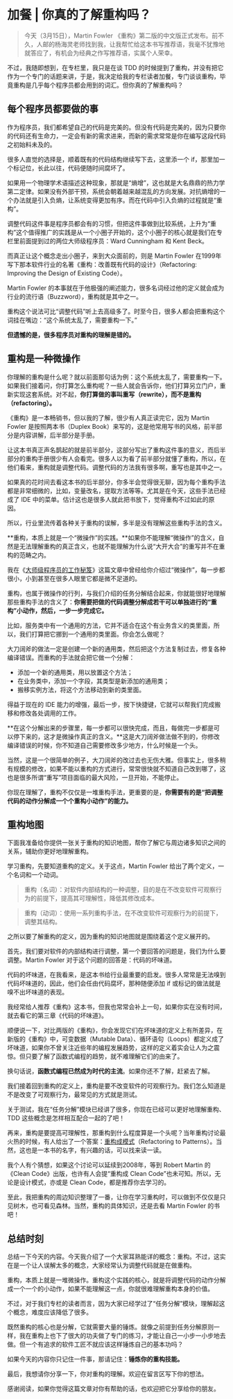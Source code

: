# 加餐 | 你真的了解重构吗？

> 今天（3月15日），Martin Fowler 《重构》第二版的中文版正式发布。前不久，人邮的杨海灵老师找到我，让我帮忙给这本书写推荐语，我毫不犹豫地就答应了，有机会为经典之作写推荐语，实属个人荣幸。

不过，我随即想到，在专栏里，我只是在谈 TDD 的时候提到了重构，并没有把它作为一个专门的话题来讲，于是，我决定给我的专栏读者加餐，专门谈谈重构，毕竟重构是几乎每个程序员都会用到的词汇。但你真的了解重构吗？

## 每个程序员都要做的事

作为程序员，我们都希望自己的代码是完美的。但没有代码是完美的，因为只要你的代码还有生命力，一定会有新的需求进来，而新的需求常常是你在编写这段代码之初始料未及的。

很多人直觉的选择是，顺着既有的代码结构继续写下去，这里添一个 if，那里加一个标记位，长此以往，代码便随时间腐坏了。

如果用一个物理学术语描述这种现象，那就是“熵增”，这也就是大名鼎鼎的热力学第二定律。如果没有外部干预，系统会朝着越来越混乱的方向发展。对抗熵增的一个办法就是引入负熵，让系统变得更加有序。而在代码中引入负熵的过程就是“重构”。

调整代码这件事是程序员都会有的习惯，但把这件事做到比较系统，上升为“重构”这个值得推广的实践是从一个小圈子开始的，这个小圈子的核心就是我们在专栏里前面提到过的两位大师级程序员：Ward Cunningham 和 Kent Beck。

而真正让这个概念走出小圈子，来到大众面前的，则是 Martin Fowler 在1999年写下那本软件行业的名著《重构：改善既有代码的设计》（Refactoring: Improving the Design of Existing Code）。

Martin Fowler 的本事就在于他极强的阐述能力，很多名词经过他的定义就会成为行业的流行语（Buzzword），重构就是其中之一。

重构这个说法可比“调整代码”听上去高级多了。时至今日，很多人都会把重构这个词挂在嘴边：“这个系统太乱了，需要重构一下。”

**但遗憾的是，很多程序员对重构的理解是错的。**

## 重构是一种微操作

你理解的重构是什么呢？就以前面那句话为例：这个系统太乱了，需要重构一下。如果我们接着问，你打算怎么重构呢？一些人就会告诉你，他们打算另立门户，重新实现这套系统。对不起，**你打算做的事叫重写（rewrite），而不是重构（refactoring）。**

《重构》是一本畅销书，但以我的了解，很少有人真正读完它，因为 Martin Fowler 是按照两本书（Duplex Book）来写的，这是他常用写书的风格，前半部分是内容讲解，后半部分是手册。

让这本书真正声名鹊起的就是前半部分，这部分写出了重构这件事的意义，而后半部分的重构手册很少有人会看完。很多人以为看了前半部分就懂了重构，所以，在他们看来，重构就是调整代码。调整代码的方法我有很多啊，重写也是其中之一。

如果真的花时间去看这本书的后半部分，你多半会觉得很无聊，因为每个重构手法都是非常细微的，比如，变量改名，提取方法等等。尤其是在今天，这些手法已经成了 IDE 中的菜单。估计这也是很多人就此把书放下，觉得重构不过如此的原因。

所以，行业里流传着各种关于重构的误解，多半是没有理解这些重构手法的含义。

**重构，本质上就是一个“微操作”的实践。**如果你不能理解“微操作”的含义，自然是无法理解重构的真正含义，也就不能理解为什么说“大开大合”的重写并不在重构的范畴之内。

我在《[大师级程序员的工作秘笈](http://time.geekbang.org/column/article/78507)》这篇文章中曾经给你介绍过“微操作”，每一步都很小，小到甚至在很多人眼里它都是微不足道的。

重构，也属于微操作的行列，与我们介绍的任务分解结合起来，你就能很好地理解那些重构手法的含义了：**你需要把做的代码调整分解成若干可以单独进行的“重构”小动作，然后，一步一步完成它。**

比如，服务类中有一个通用的方法，它并不适合在这个有业务含义的类里面，所以，我们打算把它挪到一个通用的类里面。你会怎么做呢？

大刀阔斧的做法一定是创建一个新的通用类，然后把这个方法复制过去，修复各种编译错误。而重构的手法就会把它做一个分解：

*   添加一个新的通用类，用以放置这个方法；
*   在业务类中，添加一个字段，其类型是新添加的通用类；
*   搬移实例方法，将这个方法移动到新的类里面。

得益于现在的 IDE 能力的增强，最后一步，按下快捷键，它就可以帮我们完成搬移和修改各处调用的工作。

**在这个分解出来的步骤里，每一步都可以很快完成，而且，每做完一步都是可以停下来的，这才是微操作真正的含义。**这是大刀阔斧做法做不到的，你修改编译错误的时候，你不知道自己需要修改多少地方，什么时候是一个头。

当然，这是一个很简单的例子，大刀阔斧的改过去也无伤大雅。但事实上，很多稍有规模的修改，如果不能以重构的方式进行，常常很快就不知道自己改到哪了，这也是很多所谓“重写”项目面临的最大风险，一旦开始，不能停止。

你现在理解了，重构不仅仅是一堆重构手法，更重要的是，**你需要有的是“把调整代码的动作分解成一个个重构小动作”的能力。**

## 重构地图

下面我准备给你提供一张关于重构的知识地图，帮你了解它与周边诸多知识之间的关系，辅助你更好地理解重构。

学习重构，先要知道重构的定义。关于这点，Martin Fowler 给出了两个定义，一个名词和一个动词。

> 重构（名词）：对软件内部结构的一种调整，目的是在不改变软件可观察行为的前提下，提高其可理解性，降低其修改成本。

> 重构（动词）：使用一系列重构手法，在不改变软件可观察行为的前提下，调整其结构。

之所以要了解重构的定义，因为重构的知识地图就是围绕着这个定义展开的。

首先，我们要对软件的内部结构进行调整，第一个要回答的问题是，我们为什么要调整。Martin Fowler 对于这个问题的回答是：代码的坏味道。

代码的坏味道，在我看来，是这本书给行业最重要的启发。很多人常常是无法嗅到代码坏味道的，因此，他们会任由代码腐坏，那种随便添加 if 或标记的做法就是嗅不出坏味道的表现。

我经常给人推荐《重构》这本书，但我也常常会补上一句，如果你实在没有时间，就去看它的第三章《代码的坏味道》。

顺便说一下，对比两版的《重构》，你会发现它们在坏味道的定义上有所差异，在新版的《重构》中，可变数据（Mutable Data）、循环语句（Loops）都定义成了坏味道，如果你不曾关注近些年的编程发展趋势，这样的定义着实会让人为之震惊。但只要了解了函数式编程的趋势，就不难理解它们的由来了。

换句话说，**函数式编程已然成为时代的主流**。如果你还不了解，赶紧去了解。

我们接着回到重构的定义上，重构是要不改变软件的可观察行为。我们怎么知道是不是改变了可观察行为，最常见的方式就是测试。

关于测试，我在“任务分解”模块已经讲了很多，你现在已经可以更好地理解重构、TDD 这些概念是怎样相互配合一起的了吧！

再来，重构是要提高可理解性，那重构到什么程度算是一个头呢？当年重构讨论最火热的时候，有人给出了一个答案：[重构成模式](http://book.douban.com/subject/1917706/)（Refactoring to Patterns）。当然，这也是一本书的名字，有兴趣的话，可以找来读一读。

我个人有个猜想，如果这个讨论可以延续到2008年，等到 Robert Martin 的《Clean Code》出版，也许有人会提“重构成 Clean Code”也未可知。所以，无论是设计模式，亦或是 Clean Code，都是推荐你去学习的。

至此，我把重构的周边知识整理了一番，让你在学习重构时，可以做到不仅仅是只见树木，也可看见森林。当然，重构的具体知识，还是去看 Martin Fowler 的书吧！

## 总结时刻

总结一下今天的内容。今天我介绍了一个大家耳熟能详的概念：重构。不过，这实在是一个让人误解太多的概念，大家经常认为调整代码就是在做重构。

重构，本质上就是一堆微操作。重构这个实践的核心，就是将调整代码的动作分解成一个一个的小动作，如果不能理解这一点，你就很难理解重构本身的价值。

不过，对于我们专栏的读者而言，因为大家已经学过了“任务分解”模块，理解起这个概念，难度应该降低了很多。

既然重构的核心也是分解，它就需要大量的锤炼。就像之前提到任务分解原则一样，我在重构上也下了很大的功夫做了专门的练习，才能让自己一小步一小步地去做。但一个有追求的软件工匠不就应该这样锤炼自己的基本功吗？

如果今天的内容你只记住一件事，那请记住：**锤炼你的重构技能。**

最后，我想请你分享一下，你对重构的理解。欢迎在留言区写下你的想法。

感谢阅读，如果你觉得这篇文章对你有帮助的话，也欢迎把它分享给你的朋友。
    